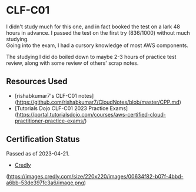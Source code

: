 # CLF-C01
I didn't study much for this one, and in fact booked the test on a lark 48 hours
 in advance. I passed the test on the first try (836/1000) without much studying.  
 Going into the exam, I had a cursory knowledge of most AWS components.

The studying I did do boiled down to maybe 2-3 hours of practice test review,
 along with some review of others' scrap notes.

## Resources Used

- [rishabkumar7's CLF-C01 notes]
   (https://github.com/rishabkumar7/CloudNotes/blob/master/CPP.md)
- [Tutorials Dojo CLF-C01 2023 Practice Exams]
  (https://portal.tutorialsdojo.com/courses/aws-certified-cloud-practitioner-practice-exams/)

## Certification Status
Passed as of 2023-04-21.

- [Credly](https://www.credly.com/badges/29cd0f93-57b2-4f60-a383-6f1f535c6b0d/public_url)

(https://images.credly.com/size/220x220/images/00634f82-b07f-4bbd-a6bb-53de397fc3a6/image.png)
